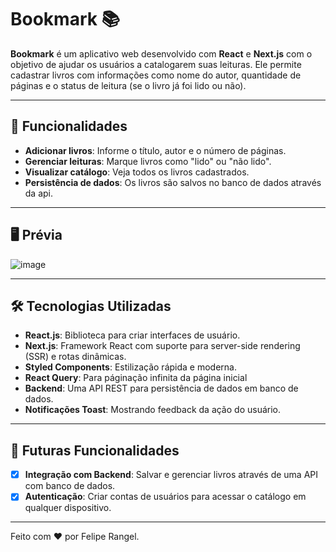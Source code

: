 # Bookmark 📚

**Bookmark** é um aplicativo web desenvolvido com **React** e **Next.js** com o objetivo de ajudar os usuários a catalogarem suas leituras. Ele permite cadastrar livros com informações como nome do autor, quantidade de páginas e o status de leitura (se o livro já foi lido ou não).

---

## 🚀 Funcionalidades

- **Adicionar livros**: Informe o título, autor e o número de páginas.
- **Gerenciar leituras**: Marque livros como "lido" ou "não lido".
- **Visualizar catálogo**: Veja todos os livros cadastrados.
- **Persistência de dados**: Os livros são salvos no banco de dados através da api.

---

## 🖥️ Prévia

![image](https://github.com/user-attachments/assets/d22d69b3-7ed7-4290-9668-b7a813750b64)

---

## 🛠️ Tecnologias Utilizadas

- **React.js**: Biblioteca para criar interfaces de usuário.
- **Next.js**: Framework React com suporte para server-side rendering (SSR) e rotas dinâmicas.
- **Styled Components**: Estilização rápida e moderna.
- **React Query**: Para páginação infinita da página inicial
- **Backend**: Uma API REST para persistência de dados em banco de dados.
- **Notificações Toast**: Mostrando feedback da ação do usuário.

---

## 🌟 Futuras Funcionalidades

- [x] **Integração com Backend**: Salvar e gerenciar livros através de uma API com banco de dados.
- [x] **Autenticação**: Criar contas de usuários para acessar o catálogo em qualquer dispositivo.

---

Feito com ❤️ por Felipe Rangel.
